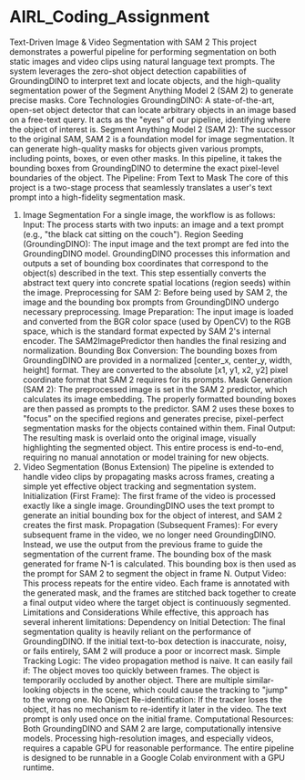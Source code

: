 # AIRL_Coding_Assignment

Text-Driven Image & Video Segmentation with SAM 2
This project demonstrates a powerful pipeline for performing segmentation on both static images and video clips using natural language text prompts. The system leverages the zero-shot object detection capabilities of GroundingDINO to interpret text and locate objects, and the high-quality segmentation power of the Segment Anything Model 2 (SAM 2) to generate precise masks.
 Core Technologies
GroundingDINO: A state-of-the-art, open-set object detector that can locate arbitrary objects in an image based on a free-text query. It acts as the "eyes" of our pipeline, identifying where the object of interest is.
Segment Anything Model 2 (SAM 2): The successor to the original SAM, SAM 2 is a foundation model for image segmentation. It can generate high-quality masks for objects given various prompts, including points, boxes, or even other masks. In this pipeline, it takes the bounding boxes from GroundingDINO to determine the exact pixel-level boundaries of the object.
The Pipeline: From Text to Mask
The core of this project is a two-stage process that seamlessly translates a user's text prompt into a high-fidelity segmentation mask.
1. Image Segmentation
For a single image, the workflow is as follows:
Input: The process starts with two inputs: an image and a text prompt (e.g., "the black cat sitting on the couch").
Region Seeding (GroundingDINO):
The input image and the text prompt are fed into the GroundingDINO model.
GroundingDINO processes this information and outputs a set of bounding box coordinates that correspond to the object(s) described in the text. This step essentially converts the abstract text query into concrete spatial locations (region seeds) within the image.
Preprocessing for SAM 2:
Before being used by SAM 2, the image and the bounding box prompts from GroundingDINO undergo necessary preprocessing.
Image Preparation: The input image is loaded and converted from the BGR color space (used by OpenCV) to the RGB space, which is the standard format expected by SAM 2's internal encoder. The SAM2ImagePredictor then handles the final resizing and normalization.
Bounding Box Conversion: The bounding boxes from GroundingDINO are provided in a normalized [center_x, center_y, width, height] format. They are converted to the absolute [x1, y1, x2, y2] pixel coordinate format that SAM 2 requires for its prompts.
Mask Generation (SAM 2):
The preprocessed image is set in the SAM 2 predictor, which calculates its image embedding.
The properly formatted bounding boxes are then passed as prompts to the predictor.
SAM 2 uses these boxes to "focus" on the specified regions and generates precise, pixel-perfect segmentation masks for the objects contained within them.
Final Output:
The resulting mask is overlaid onto the original image, visually highlighting the segmented object.
This entire process is end-to-end, requiring no manual annotation or model training for new objects.
2. Video Segmentation (Bonus Extension)
The pipeline is extended to handle video clips by propagating masks across frames, creating a simple yet effective object tracking and segmentation system.
Initialization (First Frame):
The first frame of the video is processed exactly like a single image. GroundingDINO uses the text prompt to generate an initial bounding box for the object of interest, and SAM 2 creates the first mask.
Propagation (Subsequent Frames):
For every subsequent frame in the video, we no longer need GroundingDINO. Instead, we use the output from the previous frame to guide the segmentation of the current frame.
The bounding box of the mask generated for frame N-1 is calculated.
This bounding box is then used as the prompt for SAM 2 to segment the object in frame N.
Output Video:
This process repeats for the entire video. Each frame is annotated with the generated mask, and the frames are stitched back together to create a final output video where the target object is continuously segmented.
Limitations and Considerations
While effective, this approach has several inherent limitations:
Dependency on Initial Detection: The final segmentation quality is heavily reliant on the performance of GroundingDINO. If the initial text-to-box detection is inaccurate, noisy, or fails entirely, SAM 2 will produce a poor or incorrect mask.
Simple Tracking Logic: The video propagation method is naive. It can easily fail if:
The object moves too quickly between frames.
The object is temporarily occluded by another object.
There are multiple similar-looking objects in the scene, which could cause the tracking to "jump" to the wrong one.
No Object Re-identification: If the tracker loses the object, it has no mechanism to re-identify it later in the video. The text prompt is only used once on the initial frame.
Computational Resources: Both GroundingDINO and SAM 2 are large, computationally intensive models. Processing high-resolution images, and especially videos, requires a capable GPU for reasonable performance. The entire pipeline is designed to be runnable in a Google Colab environment with a GPU runtime.
